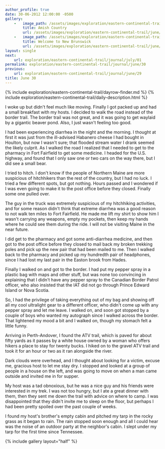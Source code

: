 ```yaml
---
author_profile: true
date: 30-06-2012 12:00:00 -0500
gallery:
    -   image_path: /assets/images/exploration/eastern-continental-trail/june/small/30-1.jpg
        title: Amish Country
        url: /assets/images/exploration/eastern-continental-trail/june/large/30-1.jpg
    -   image_path: /assets/images/exploration/eastern-continental-trail/june/small/30-2.jpg
        title: Welcome to New Brunswick
        url: /assets/images/exploration/eastern-continental-trail/june/large/30-2.jpg
layout: single
next:
    url: exploration/eastern-continental-trail/journal/july/01
permalink: exploration/eastern-continental-trail/journal/june/30
previous:
    url: exploration/eastern-continental-trail/journal/june/29
title: June 30
---
```

{% include exploration/eastern-continental-trail/dayrow-finder.md %}
{% include exploration/eastern-continental-trail/daily-description.html %}

I woke up but didn't feel much like moving. Finally I got packed up and had a small breakfast with my hosts. I decided to walk the road instead of the border trail. The border trail was not great, and it was going to get waylaid by a gigantic beaver pond. Also, I just wasn't feeling too good.

I had been experiencing diarrhea in the night and the morning. I thought at first it was just from the ill-advised Habanero cheese I had bought in Houlton, but now I wasn't sure; that flooded stream water I drank seemed the likely culprit. As I walked the road I realized that I needed to get to the pharmacy in Fort Fairfield to get some medicine. I headed for the U.S. highway, and found that I only saw one or two cars on the way there, but I did see a small bear.

I tried to hitch. I don't know if the people of Northern Maine are more suspicious of hitchhikers than the rest of the country, but I had no luck. I tried a few different spots, but got nothing. Hours passed and I wondered if I was even going to make it to the post office before they closed. Finally some one pulled over.

The guy in the truck was extremely suspicious of my hitchhiking activities, and for some reason didn't think that extreme diarrhea was a good reason to not walk ten miles to Fort Fairfield. He made me lift my shirt to show him I wasn't carrying any weapons, empty my pockets, then keep my hands where he could see them during the ride. I will not be visiting Maine in the near future.

I did get to the pharmacy and got some anti-diarrhea medicine, and then got to the post office before they closed to mail back my broken trekking poles and pick up the new pair that had been mailed to me. Then I walked back to the pharmacy and picked up my hundredth pair of headphones, since I had lost my last pair in the Easton brook from Hades.

Finally I walked on and got to the border. I had put my pepper spray in a plastic bag with maps and other stuff, but was none too convincing in explaining that I didn't have any pepper spray to the Canadian Border Patrol officer, who also insisted that the IAT did not go through Prince Edward Island or Nova Scotia.

So, I had the privilege of taking everything out of my bag and showing off all my cool ultralight gear to a different officer, who didn't come up with any pepper spray and let me leave. I walked on, and soon got stopped by a couple of boys who wanted my autograph since I walked across the border. That lightened my mood a bit and I walked on, though my stomach felt a little funny.

Arriving in Perth-Andover, I found the ATV trail, which is paved for about fifty yards as it passes by a white house owned by a woman who offers hikers a place to stay for twenty bucks. I hiked on to the gravel ATV trail and took it for an hour or two as it ran alongside the river.

Dark clouds were overhead, and I thought about looking for a victim, excuse me, gracious host to let me stay dry. I stopped and looked at a group of people in a house on the left, and was going to move on when a man came outside and invited me in for supper.

My host was a tad obnoxious, but he was a nice guy and his friends were interested in my trek. I was not too hungry, but I ate a great dinner with them, then they sent me down the trail with advice on where to camp. I was disappointed that they didn't invite me to sleep on the floor, but perhaps I had been pretty spoiled over the past couple of weeks.

I found my host's brother's empty cabin and pitched my tarp in the rocky grass as it began to rain. The rain stopped soon enough and all I could hear was the noise of an outdoor party at the neighbor's cabin. I slept under my tarp for the first time since Tennessee.

{% include gallery layout="half" %}